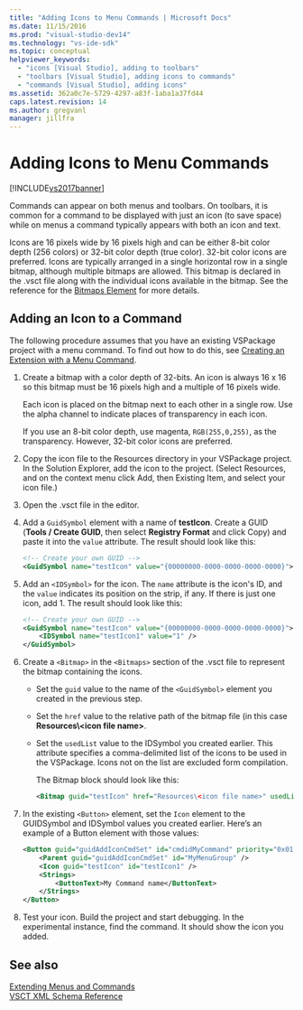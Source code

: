 ```yaml
---
title: "Adding Icons to Menu Commands | Microsoft Docs"
ms.date: 11/15/2016
ms.prod: "visual-studio-dev14"
ms.technology: "vs-ide-sdk"
ms.topic: conceptual
helpviewer_keywords: 
  - "icons [Visual Studio], adding to toolbars"
  - "toolbars [Visual Studio], adding icons to commands"
  - "commands [Visual Studio], adding icons"
ms.assetid: 362a0c7e-5729-4297-a83f-1aba1a37fd44
caps.latest.revision: 14
ms.author: gregvanl
manager: jillfra
---
```

# Adding Icons to Menu Commands
[!INCLUDE[vs2017banner](../includes/vs2017banner.md)]

Commands can appear on both menus and toolbars. On toolbars, it is common for a command to be displayed with just an icon (to save space) while on menus a command typically appears with both an icon and text.  
  
 Icons are 16 pixels wide by 16 pixels high and can be either 8-bit color depth (256 colors) or 32-bit color depth (true color). 32-bit color icons are preferred. Icons are typically arranged in a single horizontal row in a single bitmap, although multiple bitmaps are allowed. This bitmap is declared in the .vsct file along with the individual icons available in the bitmap. See the reference for the [Bitmaps Element](../extensibility/bitmaps-element.md) for more details.  
  
## Adding an Icon to a Command  
 The following procedure assumes that you have an existing VSPackage project with a menu command. To find out how to do this, see [Creating an Extension with a Menu Command](../extensibility/creating-an-extension-with-a-menu-command.md).  
  
1. Create a bitmap with a color depth of 32-bits. An icon is always 16 x 16 so this bitmap must be 16 pixels high and a multiple of 16 pixels wide.  
  
     Each icon is placed on the bitmap next to each other in a single row. Use the alpha channel to indicate places of transparency in each icon.  
  
     If you use an 8-bit color depth, use magenta, `RGB(255,0,255)`, as the transparency. However, 32-bit color icons are preferred.  
  
2. Copy the icon file to the Resources directory in your VSPackage project. In the Solution Explorer, add the icon to the project. (Select Resources, and on the context menu click Add, then Existing Item, and select your icon file.)  
  
3. Open the .vsct file in the editor.  
  
4. Add a `GuidSymbol` element with a name of **testIcon**. Create a GUID (**Tools / Create GUID**, then select **Registry Format** and click Copy) and paste it into the `value` attribute. The result should look like this:  
  
    ```xml  
    <!-- Create your own GUID -->  
    <GuidSymbol name="testIcon" value="{00000000-0000-0000-0000-0000}">  
    ```  
  
5. Add an `<IDSymbol>` for the icon. The `name` attribute is the icon's ID, and the `value` indicates its position on the strip, if any. If there is just one icon, add 1. The result should look like this:  
  
    ```xml  
    <!-- Create your own GUID -->  
    <GuidSymbol name="testIcon" value="{00000000-0000-0000-0000-0000}">  
        <IDSymbol name="testIcon1" value="1" />  
    </GuidSymbol>  
    ```  
  
6. Create a `<Bitmap>` in the `<Bitmaps>` section of the .vsct file to represent the bitmap containing the icons.  
  
    - Set the `guid` value to the name of the `<GuidSymbol>` element you created in the previous step.  
  
    - Set the `href` value to the relative path of the bitmap file (in this case **Resources\\<icon file name\>**.  
  
    - Set the `usedList` value to the IDSymbol you created earlier. This attribute specifies a comma-delimited list of the icons to be used in the VSPackage. Icons not on the list are excluded form compilation.  
  
         The Bitmap block should look like this:  
  
        ```xml  
        <Bitmap guid="testIcon" href="Resources\<icon file name>" usedList="testIcon1"/>  
        ```  
  
7. In the existing `<Button>` element, set the `Icon` element to the GUIDSymbol and IDSymbol values you created earlier. Here’s an example of a Button element with those values:  
  
    ```xml  
    <Button guid="guidAddIconCmdSet" id="cmdidMyCommand" priority="0x0100" type="Button">  
        <Parent guid="guidAddIconCmdSet" id="MyMenuGroup" />  
        <Icon guid="testIcon" id="testIcon1" />  
        <Strings>  
            <ButtonText>My Command name</ButtonText>  
        </Strings>  
    </Button>  
    ```  
  
8. Test your icon. Build the project and start debugging. In the experimental instance, find the command. It should show the icon you added.  
  
## See also  
 [Extending Menus and Commands](../extensibility/extending-menus-and-commands.md)   
 [VSCT XML Schema Reference](../extensibility/vsct-xml-schema-reference.md)
